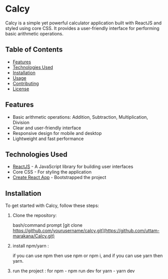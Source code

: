# Calcy

Calcy is a simple yet powerful calculator application built with ReactJS and styled using core CSS. It provides a user-friendly interface for performing basic arithmetic operations.

## Table of Contents

- [Features](#features)
- [Technologies Used](#technologies-used)
- [Installation](#installation)
- [Usage](#usage)
- [Contributing](#contributing)
- [License](#license)

## Features

- Basic arithmetic operations: Addition, Subtraction, Multiplication, Division
- Clear and user-friendly interface
- Responsive design for mobile and desktop
- Lightweight and fast performance

## Technologies Used

- [ReactJS](https://reactjs.org/) - A JavaScript library for building user interfaces
- Core CSS - For styling the application
- [Create React App](https://create-react-app.dev/) - Bootstrapped the project

## Installation

To get started with Calcy, follow these steps:

1. Clone the repository:

   bash/command prompt
   [git clone https://github.com/yourusername/calcy.git](https://github.com/uttam-marakana/Calcy.git)
2. install npm/yarn :
   
   if you can use npm then use npm or npm i,
   and if you can use yarn then yarn.
   
3. run the project :
   for npm - npm run dev
   for yarn - yarn dev
